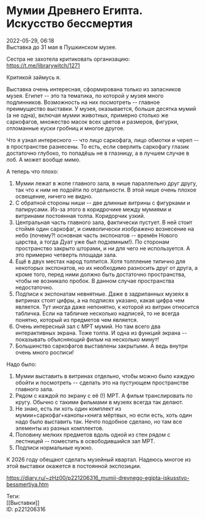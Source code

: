 Мумии Древнего Египта. Искусство бессмертия
============================================

   
 2022-05-29, 06:18   
  Выставка до 31 мая в Пушкинском музее.   
   
 Сестра не захотела критиковать организацию: <https://t.me/librarywitch/1271>   
   
 Критикой займусь я.   
   
 Выставка очень интересная, сформирована только из запасников музея. Египет -- это та тематика, по которой у музея много подлинников. Возможность на них посмотреть -- главное преимущество выставки. У музея, оказывается, больше десятка мумий (а не одна), включая мумии животных, примерно столько же саркофагов, множество масок всех цветов и размеров, фигурки, отломанные куски гробниц и многое другое.   
   
 Что я узнал интересного -- что лицо саркофага, лицо обмотки и череп -- в пространстве разнесены. То есть, если сверлить саркофагу глазик достаточно глубоко, то попадёшь не в глазницу, а в лучшем случае в лоб. А может вообще мимо.   
   
 А теперь что плохо:   
   
 1. Мумии лежат в жопе главного зала, в нише параллельно друг другу, так что к ним не подойти по отдельности. В этой нише очень плохое освещение, ничего не видно.   
 2. С обратной стороны ниши -- две длинные витрины с фигурками и папирусами. Из-за этого в коридрочике между мумиями и витринами постоянная толпа. Коридорчик узкий.   
 3. Центральная часть главного зала, фактически пустует. В ней стоит стоймя один саркофаг, и символически изображено вознесение на небо (почему?! основная часть экспонатов -- времён Нового царства, а тогда Дуат уже был подземным!). По сторонам пространство закрыто шторами, и ни для чего не используется. А это примерно четверть площади зала.   
 4. Ещё в двух местах народ толпится. Хотя толпление типично для некоторых экспонатов, но их необходимо разносить друг от друга, а кроме того, перед ними должно быть достаточно пространства, чтобы не возникало пробок. В данном случае пространства недостаточно.   
 5. Подписи к экспонатам невнятные. Даже в задрипанных музеях в витринах стоят цифры, а на подписях указано, какая цифра чем является. Тут иногда даже непонятно, к которой из витрин относится табличка. Если на табличке несколько надписей, то не всегда понятно, который из предметов чем является.   
 6. Очень интересный зал с МРТ мумий. Но там всего два интерактивных экрана. Тоже толпа. И одна из функций экрана -- показывать объясняющий фильм на несколько минут!   
 7. Большинство саркофагов выставлены закрытыми. А ведь внутри очень много росписи!   
   
 Надо было:   
   
 1. Мумии выставить в витринах отдельно, чтобы можно было каждую обойти и посмотреть -- сделать это на пустующем пространстве главного зала.   
 2. Рядом с каждой по экрану с её (!) МРТ. А фильм транслировать по кругу. Обычно с такими фильмами в музеях всегда так делают.   
 3. Не знаю, есть ли хоть один комплект из мумии+саркофаг+канопы+книга мёртвых, но если есть, хоть один надо было выставить так. Нечто подобное сделано, но там все элементы из разных комплектов.   
 4. Половину мелких предметов вдоль одной из стен рядом с лестницей -- поместить в освободившийся зал МРТ.   
 5. Подписи нормальные нужно.   
   
 К 2026 году обещают сделать музейный квартал. Надеюсь многое из этой выставки окажется в постоянной экспозиции.   
    
 <https://diary.ru/~zHz00/p221206316_mumii-drevnego-egipta-iskusstvo-bessmertiya.htm>   
   
 Теги:   
 [[Выставки]]   
 ID: p221206316